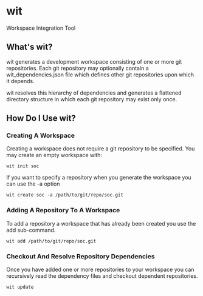 # wit
Workspace Integration Tool

## What's wit?
wit generates a development workspace consisting of one or more git repositories. Each git repository may optionally contain a wit_dependencies.json file which defines other git repositories upon which it depends.

wit resolves this hierarchy of dependencies and generates a flattened directory structure in which each git repository may exist only once.

## How Do I Use wit?
### Creating A Workspace
Creating a workspace does not require a git repository to be specified. You may create an empty workspace with:

    wit init soc
 
If you want to specify a repository when you generate the workspace you can use the -a option

    wit create soc -a /path/to/git/repo/soc.git
 
### Adding A Repository To A Workspace
To add a repository a workspace that has already been created you use the add sub-command.

    wit add /path/to/git/repo/soc.git
 
### Checkout And Resolve Repository Dependencies
Once you have added one or more repositories to your workspace you can recursively read the dependency files and checkout dependent repositories.

    wit update
 
